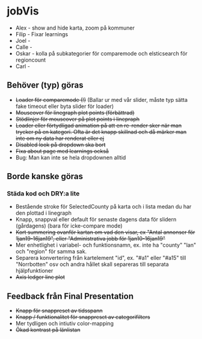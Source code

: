 # jobVis

* Alex - show and hide karta, zoom på kommuner
* Filip - Fixar learnings
* Joel -
* Calle - 
* Oskar - kolla på subkategorier för comparemode och elsticsearch för regioncount
* Carl - 

## Behöver (typ) göras
* ~~Loader för comparemode (!)~~ (Ballar ur med vår slider, måste typ sätta fake timeout eller byta slider för loader)
* ~~Mouseover för linegraph plot points (förbättrad)~~
* ~~Stödlinjer för mouseover på plot points i linepraph~~
* ~~Loader eller förtydligad animation på att en re-render sker när man trycker på en kategori. Ofta är det knapp skillnad och då märker man inte om ny data har renderat eller ej~~
* ~~Disabled look på dropdown ska bort~~
* ~~Fixa about page med learnings också~~
* Bug: Man kan inte se hela dropdownen alltid

## Borde kanske göras
### Städa kod och DRY:a lite
* Bestående stroke för SelectedCounty på karta och i lista medan du har den plottad i linegraph
* Knapp, snappval eller default för senaste dagens data för slidern (gårdagens) (bara för icke-compare mode)
* ~~Kort summering ovanför kartan om vad den visar, ex "Antal annonser för 1jan19-16jan19", eller "Administrativa jobb för 1jan10-16jan19"~~
* Mer enhetlighet i variabel- och funktionsnamn, ex. inte ha "county" "lan" och "region" för samma sak.
* Separera konvertering från kartelement "id", ex. "#a1" eller "#a15" till "Norrbotten" osv och andra hållet skall separeras till separata hjälpfunktioner
* ~~Axis ledger line plot~~

## Feedback från Final Presentation
* ~~Knapp för snappreset av tidsspann~~
* ~~Knapp / funktionalitet för snappreset av categorifilters~~
* Mer tydligen och intiutiv color-mapping
* ~~Ökad kontrast på länlistan~~
